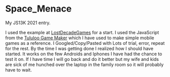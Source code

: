 # Space_Menace
My JS13K  2021 entry. 

I used the example at  [LostDecadeGames](http://www.lostdecadegames.com/how-to-make-a-simple-html5-canvas-game/) for a start.
I used the JavaScript from the [Tululoo Game Maker](http://tululoo.com/) which I have used to make simple mobile games as a reference.  I Googled/Copy/Pasted with Lots
of trial, error, repeat for the rest.  By the time I was getting done I realized how I should have started.  It works on the few Androids and Iphones I have had the chance to test it on.  If I have time I will go back and do it better but my wife and kids are sick of me hunched over the laptop in the family room so it will probably have to wait.

